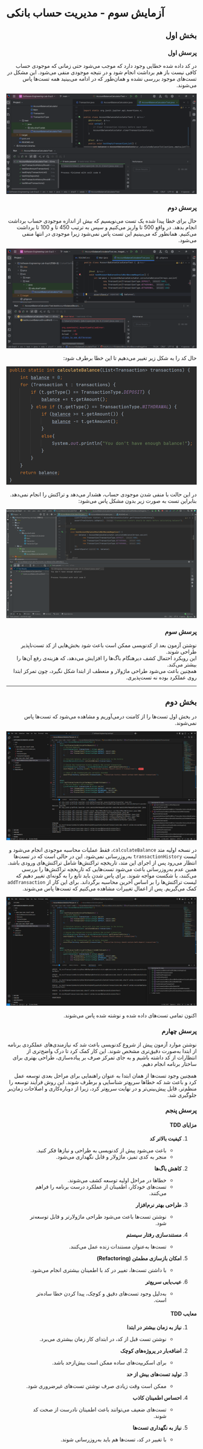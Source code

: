 # آزمایش سوم - مدیریت حساب بانکی

<div dir="rtl" style="text-align: right;">


## بخش اول

### پرسش اول
در کد داده شده خطایی وجود دارد که موجب می‌شود حتی زمانی که موجودی حساب کافی نیست باز هم برداشت انجام شود و در نتیجه موجودی منفی می‌شود. این مشکل در تست‌های موجود بررسی نشده و همان‌طور که در ادامه می‌بینید همه تست‌ها پاس می‌شوند.

![image](pics/1.png)


### پرسش دوم
حال برای خطا پیدا شده یک تست می‌نویسیم که بیش از اندازه موجودی حساب برداشت انجام بدهد. در واقع 500 تا واریز می‌کنیم و سپس به ترتیب 450 تا و 100 تا برداشت می‌کنیم. همانطور که می‌بینیم این تست پاس نمی‌شود زیرا موجودی در انتها منفی می‌شود.

![image](pics/2.png)

حال کد را به شکل زیر تغییر می‌دهیم تا این خطا برطرف شود:

![image](pics/3.png)

در این حالت با منفی شدن موجودی حساب، هشدار می‌دهد و تراکنش را انجام نمی‌دهد. بنابراین تست به صورت زیر بدون مشکل پاس می‌شود:

![image](pics/4.png)


### پرسش سوم

نوشتن آزمون بعد از کدنویسی ممکن است باعث شود بخش‌هایی از کد تست‌ناپذیر طراحی شوند.  
این رویکرد احتمال کشف دیرهنگام باگ‌ها را افزایش می‌دهد، که هزینه‌ی رفع آن‌ها را بیشتر می‌کند.  
همچنین باعث می‌شود طراحی ماژولار و منعطف از ابتدا شکل نگیرد، چون تمرکز ابتدا روی عملکرد بوده نه تست‌پذیری.

---
## بخش دوم

در بخش اول تست‌ها را از کامنت درمی‌آوریم و مشاهده می‌شود که تست‌ها پاس نمی‌شوند. 

![image](pics/5.jpg)

در نسخه اولیه متد `calculateBalance`، فقط عملیات محاسبه موجودی انجام می‌شود و لیست `transactionHistory` به‌روزرسانی نمی‌شود. این در حالی است که در تست‌ها انتظار می‌رود پس از اجرای این متد، تاریخچه تراکنش‌ها شامل تراکنش‌های ورودی باشد. همین عدم به‌روزرسانی باعث می‌شود تست‌هایی که تاریخچه تراکنش‌ها را بررسی می‌کنند، با شکست مواجه شوند. برای پاس شدن باید تابع را به گونه‌ای تغییر دهیم که لیست تراکنش‌ها را بر اساس آخرین محاسبه برگرداند. برای این کار از `addTransaction` کمک می‌گیریم. پس از اعمال تغییرات مشاهده می‌کنیم که تست‌ها پاس می‌شوند.

![image](pics/6.jpg)

اکنون تمامی تست‌های داده شده و نوشته شده پاس می‌شوند.


### پرسش چهارم

نوشتن موارد آزمون پیش از شروع کدنویسی باعث شد که نیازمندی‌های عملکردی برنامه از ابتدا به‌صورت دقیق‌تری مشخص شوند. این کار کمک کرد تا درک واضح‌تری از انتظارات از کد داشته باشیم و به جای تمرکز صرف بر پیاده‌سازی، طراحی بهتری برای ساختار برنامه انجام دهیم. 

همچنین وجود تست‌ها از همان ابتدا به عنوان راهنمایی برای مراحل بعدی توسعه عمل کرد و باعث شد که خطاها سریع‌تر شناسایی و برطرف شوند. این روش فرآیند توسعه را منظم‌تر، قابل پیش‌بینی‌تر و در نهایت سریع‌تر کرد، زیرا از دوباره‌کاری و اصلاحات زمان‌بر جلوگیری شد.




### پرسش پنجم


#### مزایای TDD

1. **کیفیت بالاتر کد**
   - باعث می‌شود پیش از کدنویسی به طراحی و نیازها فکر کنید.
   - منجر به کدی تمیز، ماژولار و قابل نگهداری می‌شود.

2. **کاهش باگ‌ها**
   - خطاها در مراحل اولیه توسعه کشف می‌شوند.
   - تست‌های خودکار، اطمینان از عملکرد درست برنامه را فراهم می‌کنند.

3. **طراحی بهتر نرم‌افزار**
   - نوشتن تست‌ها باعث می‌شود طراحی ماژولارتر و قابل توسعه‌تر شود.

4. **مستندسازی رفتار سیستم**
   - تست‌ها به‌عنوان مستندات زنده عمل می‌کنند.

5. **امکان بازسازی مطمئن (Refactoring)**
   - با داشتن تست‌ها، تغییر در کد با اطمینان بیشتری انجام می‌شود.

6. **عیب‌یابی سریع‌تر**
   - به‌دلیل وجود تست‌های دقیق و کوچک، پیدا کردن خطا ساده‌تر است.



#### معایب TDD

1. **نیاز به زمان بیشتر در ابتدا**
   - نوشتن تست قبل از کد، در ابتدای کار زمان بیشتری می‌برد.



2. **اضافه‌بار در پروژه‌های کوچک**
   - برای اسکریپت‌های ساده ممکن است بیش‌از‌حد باشد.

3. **تولید تست‌های بیش از حد**
   - ممکن است وقت زیادی صرف نوشتن تست‌های غیرضروری شود.

4. **احساس اطمینان کاذب**
   - تست‌های ضعیف می‌توانند باعث اطمینان نادرست از صحت کد شوند.

5. **نیاز به نگهداری تست‌ها**
   - با تغییر در کد، تست‌ها هم باید به‌روزرسانی شوند.


</div>
